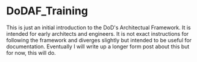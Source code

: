 # DoDAF_Training

 This is just an initial introduction to the DoD's Architectual Framework. It is intended for early architects and engineers. It is not exact instructions for following the framework and diverges slightly but intended to be useful for documentation. Eventually I will write up a longer form post about this but for now, this will do.
